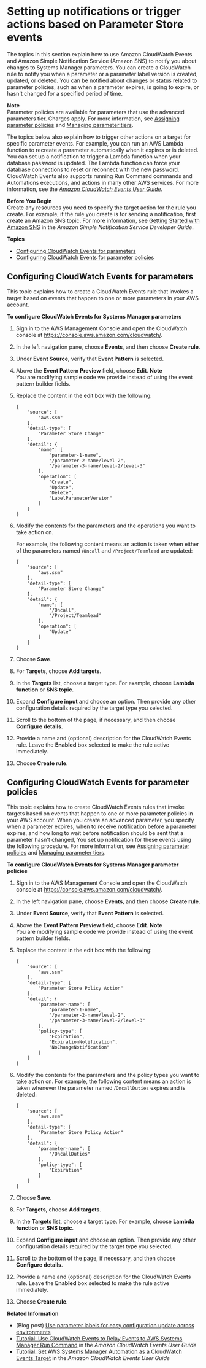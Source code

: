 # Setting up notifications or trigger actions based on Parameter Store events<a name="sysman-paramstore-cwe"></a>

The topics in this section explain how to use Amazon CloudWatch Events and Amazon Simple Notification Service \(Amazon SNS\) to notify you about changes to Systems Manager parameters\. You can create a CloudWatch rule to notify you when a parameter or a parameter label version is created, updated, or deleted\. You can be notified about changes or status related to parameter policies, such as when a parameter expires, is going to expire, or hasn't changed for a specified period of time\.

**Note**  
Parameter policies are available for parameters that use the advanced parameters tier\. Charges apply\. For more information, see [Assigning parameter policies](parameter-store-policies.md) and [Managing parameter tiers](parameter-store-advanced-parameters.md)\.

The topics below also explain how to trigger other actions on a target for specific parameter events\. For example, you can run an AWS Lambda function to recreate a parameter automatically when it expires or is deleted\. You can set up a notification to trigger a Lambda function when your database password is updated\. The Lambda function can force your database connections to reset or reconnect with the new password\. CloudWatch Events also supports running Run Command commands and Automations executions, and actions in many other AWS services\. For more information, see the *[Amazon CloudWatch Events User Guide](https://docs.aws.amazon.com/AmazonCloudWatch/latest/events/)*\.

**Before You Begin**  
Create any resources you need to specify the target action for the rule you create\. For example, if the rule you create is for sending a notification, first create an Amazon SNS topic\. For more information, see [Getting Started with Amazon SNS](https://docs.aws.amazon.com/sns/latest/dg/GettingStarted.html) in the *Amazon Simple Notification Service Developer Guide*\.

**Topics**
+ [Configuring CloudWatch Events for parameters](#cwe-parameter-changes)
+ [Configuring CloudWatch Events for parameter policies](#cwe-parameter-policy-status)

## Configuring CloudWatch Events for parameters<a name="cwe-parameter-changes"></a>

This topic explains how to create a CloudWatch Events rule that invokes a target based on events that happen to one or more parameters in your AWS account\.

**To configure CloudWatch Events for Systems Manager parameters**

1. Sign in to the AWS Management Console and open the CloudWatch console at [https://console\.aws\.amazon\.com/cloudwatch/](https://console.aws.amazon.com/cloudwatch/)\.

1. In the left navigation pane, choose **Events**, and then choose **Create rule**\.

1. Under **Event Source**, verify that **Event Pattern** is selected\.

1. Above the **Event Pattern Preview** field, choose **Edit**\.
**Note**  
You are modifying sample code we provide instead of using the event pattern builder fields\.

1. Replace the content in the edit box with the following:

   ```
   {
       "source": [
           "aws.ssm"
       ],
       "detail-type": [
           "Parameter Store Change"
       ],
       "detail": {
           "name": [
               "parameter-1-name",
               "/parameter-2-name/level-2",
               "/parameter-3-name/level-2/level-3"
           ],
           "operation": [
               "Create",
               "Update",
               "Delete",
               "LabelParameterVersion"
           ]
       }
   }
   ```

1. Modify the contents for the parameters and the operations you want to take action on\. 

   For example, the following content means an action is taken when either of the parameters named /`Oncall` and `/Project/Teamlead` are updated:

   ```
   {
       "source": [
           "aws.ssm"
       ],
       "detail-type": [
           "Parameter Store Change"
       ],
       "detail": {
           "name": [
               "/Oncall",
               "/Project/Teamlead"
           ],
           "operation": [
               "Update"
           ]
       }
   }
   ```

1. Choose **Save**\.

1. For **Targets**, choose **Add targets**\.

1. In the **Targets** list, choose a target type\. For example, choose **Lambda function** or **SNS topic**\. 

1. Expand **Configure input** and choose an option\. Then provide any other configuration details required by the target type you selected\.

1. Scroll to the bottom of the page, if necessary, and then choose **Configure details**\.

1. Provide a name and \(optional\) description for the CloudWatch Events rule\. Leave the **Enabled** box selected to make the rule active immediately\.

1. Choose **Create rule**\.

## Configuring CloudWatch Events for parameter policies<a name="cwe-parameter-policy-status"></a>

This topic explains how to create CloudWatch Events rules that invoke targets based on events that happen to one or more parameter policies in your AWS account\. When you create an advanced parameter, you specify when a parameter expires, when to receive notification before a parameter expires, and how long to wait before notification should be sent that a parameter hasn't changed, You set up notification for these events using the following procedure\. For more information, see [Assigning parameter policies](parameter-store-policies.md) and [Managing parameter tiers](parameter-store-advanced-parameters.md)\.

**To configure CloudWatch Events for Systems Manager parameter policies**

1. Sign in to the AWS Management Console and open the CloudWatch console at [https://console\.aws\.amazon\.com/cloudwatch/](https://console.aws.amazon.com/cloudwatch/)\.

1. In the left navigation pane, choose **Events**, and then choose **Create rule**\.

1. Under **Event Source**, verify that **Event Pattern** is selected\.

1. Above the **Event Pattern Preview** field, choose **Edit**\.
**Note**  
You are modifying sample code we provide instead of using the event pattern builder fields\.

1. Replace the content in the edit box with the following:

   ```
   {
       "source": [
           "aws.ssm"
       ],
       "detail-type": [
           "Parameter Store Policy Action"
       ],
       "detail": {
           "parameter-name": [
               "parameter-1-name",
               "/parameter-2-name/level-2",
               "/parameter-3-name/level-2/level-3"
           ],
           "policy-type": [
               "Expiration",
               "ExpirationNotification",
               "NoChangeNotification"
           ]
       }
   }
   ```

1. Modify the contents for the parameters and the policy types you want to take action on\. For example, the following content means an action is taken whenever the parameter named /`OncallDuties` expires and is deleted:

   ```
   {
       "source": [
           "aws.ssm"
       ],
       "detail-type": [
           "Parameter Store Policy Action"
       ],
       "detail": {
           "parameter-name": [
               "/OncallDuties"
           ],
           "policy-type": [
               "Expiration"
           ]
       }
   }
   ```

1. Choose **Save**\.

1. For **Targets**, choose **Add targets**\.

1. In the **Targets** list, choose a target type\. For example, choose **Lambda function** or **SNS topic**\. 

1. Expand **Configure input** and choose an option\. Then provide any other configuration details required by the target type you selected\.

1. Scroll to the bottom of the page, if necessary, and then choose **Configure details**\.

1. Provide a name and \(optional\) description for the CloudWatch Events rule\. Leave the **Enabled** box selected to make the rule active immediately\.

1. Choose **Create rule**\.

**Related Information**
+ \(Blog post\) [Use parameter labels for easy configuration update across environments](http://aws.amazon.com/blogs/mt/use-parameter-labels-for-easy-configuration-update-across-environments/)
+ [Tutorial: Use CloudWatch Events to Relay Events to AWS Systems Manager Run Command](https://docs.aws.amazon.com/AmazonCloudWatch/latest/events/EC2_Run_Command.html) in the *Amazon CloudWatch Events User Guide*
+ [Tutorial: Set AWS Systems Manager Automation as a CloudWatch Events Target](https://docs.aws.amazon.com/AmazonCloudWatch/latest/events/SSM_Automation_as_Target.html) in the *Amazon CloudWatch Events User Guide*